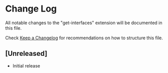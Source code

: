 # Change Log

All notable changes to the "get-interfaces" extension will be documented in this file.

Check [Keep a Changelog](http://keepachangelog.com/) for recommendations on how to structure this file.

## [Unreleased]

- Initial release